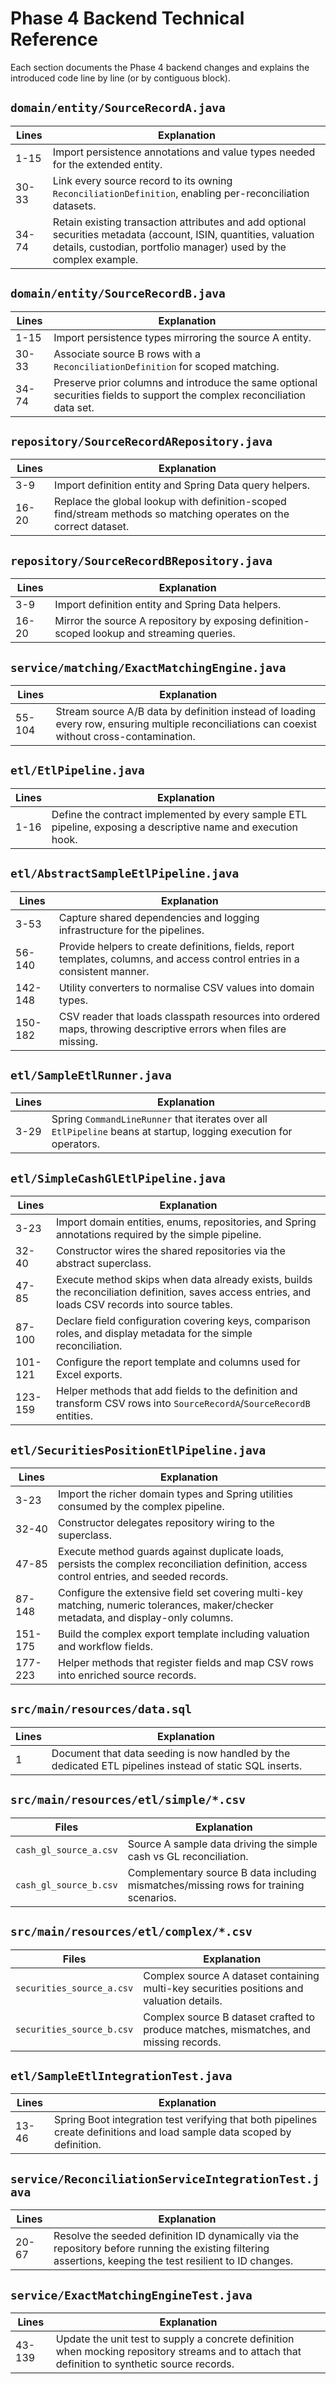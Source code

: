 # Phase 4 Backend Technical Reference

Each section documents the Phase 4 backend changes and explains the introduced code line by line (or by contiguous block).

## `domain/entity/SourceRecordA.java`
| Lines | Explanation |
| --- | --- |
| 1-15 | Import persistence annotations and value types needed for the extended entity. |
| 30-33 | Link every source record to its owning `ReconciliationDefinition`, enabling per-reconciliation datasets. |
| 34-74 | Retain existing transaction attributes and add optional securities metadata (account, ISIN, quantities, valuation details, custodian, portfolio manager) used by the complex example. |

## `domain/entity/SourceRecordB.java`
| Lines | Explanation |
| --- | --- |
| 1-15 | Import persistence types mirroring the source A entity. |
| 30-33 | Associate source B rows with a `ReconciliationDefinition` for scoped matching. |
| 34-74 | Preserve prior columns and introduce the same optional securities fields to support the complex reconciliation data set. |

## `repository/SourceRecordARepository.java`
| Lines | Explanation |
| --- | --- |
| 3-9 | Import definition entity and Spring Data query helpers. |
| 16-20 | Replace the global lookup with definition-scoped find/stream methods so matching operates on the correct dataset. |

## `repository/SourceRecordBRepository.java`
| Lines | Explanation |
| --- | --- |
| 3-9 | Import definition entity and Spring Data helpers. |
| 16-20 | Mirror the source A repository by exposing definition-scoped lookup and streaming queries. |

## `service/matching/ExactMatchingEngine.java`
| Lines | Explanation |
| --- | --- |
| 55-104 | Stream source A/B data by definition instead of loading every row, ensuring multiple reconciliations can coexist without cross-contamination. |

## `etl/EtlPipeline.java`
| Lines | Explanation |
| --- | --- |
| 1-16 | Define the contract implemented by every sample ETL pipeline, exposing a descriptive name and execution hook. |

## `etl/AbstractSampleEtlPipeline.java`
| Lines | Explanation |
| --- | --- |
| 3-53 | Capture shared dependencies and logging infrastructure for the pipelines. |
| 56-140 | Provide helpers to create definitions, fields, report templates, columns, and access control entries in a consistent manner. |
| 142-148 | Utility converters to normalise CSV values into domain types. |
| 150-182 | CSV reader that loads classpath resources into ordered maps, throwing descriptive errors when files are missing. |

## `etl/SampleEtlRunner.java`
| Lines | Explanation |
| --- | --- |
| 3-29 | Spring `CommandLineRunner` that iterates over all `EtlPipeline` beans at startup, logging execution for operators. |

## `etl/SimpleCashGlEtlPipeline.java`
| Lines | Explanation |
| --- | --- |
| 3-23 | Import domain entities, enums, repositories, and Spring annotations required by the simple pipeline. |
| 32-40 | Constructor wires the shared repositories via the abstract superclass. |
| 47-85 | Execute method skips when data already exists, builds the reconciliation definition, saves access entries, and loads CSV records into source tables. |
| 87-100 | Declare field configuration covering keys, comparison roles, and display metadata for the simple reconciliation. |
| 101-121 | Configure the report template and columns used for Excel exports. |
| 123-159 | Helper methods that add fields to the definition and transform CSV rows into `SourceRecordA`/`SourceRecordB` entities. |

## `etl/SecuritiesPositionEtlPipeline.java`
| Lines | Explanation |
| --- | --- |
| 3-23 | Import the richer domain types and Spring utilities consumed by the complex pipeline. |
| 32-40 | Constructor delegates repository wiring to the superclass. |
| 47-85 | Execute method guards against duplicate loads, persists the complex reconciliation definition, access control entries, and seeded records. |
| 87-148 | Configure the extensive field set covering multi-key matching, numeric tolerances, maker/checker metadata, and display-only columns. |
| 151-175 | Build the complex export template including valuation and workflow fields. |
| 177-223 | Helper methods that register fields and map CSV rows into enriched source records. |

## `src/main/resources/data.sql`
| Lines | Explanation |
| --- | --- |
| 1 | Document that data seeding is now handled by the dedicated ETL pipelines instead of static SQL inserts. |

## `src/main/resources/etl/simple/*.csv`
| Files | Explanation |
| --- | --- |
| `cash_gl_source_a.csv` | Source A sample data driving the simple cash vs GL reconciliation. |
| `cash_gl_source_b.csv` | Complementary source B data including mismatches/missing rows for training scenarios. |

## `src/main/resources/etl/complex/*.csv`
| Files | Explanation |
| --- | --- |
| `securities_source_a.csv` | Complex source A dataset containing multi-key securities positions and valuation details. |
| `securities_source_b.csv` | Complex source B dataset crafted to produce matches, mismatches, and missing records. |

## `etl/SampleEtlIntegrationTest.java`
| Lines | Explanation |
| --- | --- |
| 13-46 | Spring Boot integration test verifying that both pipelines create definitions and load sample data scoped by definition. |

## `service/ReconciliationServiceIntegrationTest.java`
| Lines | Explanation |
| --- | --- |
| 20-67 | Resolve the seeded definition ID dynamically via the repository before running the existing filtering assertions, keeping the test resilient to ID changes. |

## `service/ExactMatchingEngineTest.java`
| Lines | Explanation |
| --- | --- |
| 43-139 | Update the unit test to supply a concrete definition when mocking repository streams and to attach that definition to synthetic source records. |
